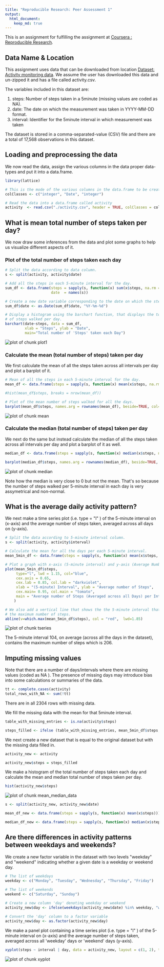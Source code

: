```yaml
---
title: "Reproducible Research: Peer Assessment 1"
output: 
  html_document:
    keep_md: true
---
```


This is an assignment for fulfilling the assignment at [Coursera : Reproducible Research](https://www.coursera.org/course/repdata). 

## Data Name & Location

This assignment uses data that can be downloaded from location [Dataset: Activity monitoring data](https://d396qusza40orc.cloudfront.net/repdata%2Fdata%2Factivity.zip). We assume the user has downloaded this data and un-zipped it and has a file called activity.csv.

The variables included in this dataset are:  
1. steps: Number of steps taken in a 5minute (missing values are coded as NA).  
2. date: The date on which the measurement was taken in YYYY-MM-DD format.  
3. interval: Identifier for the 5minute interval in which measurement was taken  

The dataset is stored in a comma-separated-value (CSV) file and there are a total of 17,568 observations in this dataset. 


## Loading and preprocessing the data

We now read the data, assign the various columns in the data proper data-types and put it into a data.frame. 


```r
library(lattice)

# This is the mode of the various columns in the data.frame to be created later.
colClasses <- c("integer", "Date", "integer")

# Read the data into a data.frame called activity
activity  <- read.csv("./activity.csv", header = TRUE, colClasses = colClasses, sep = ",")
```
  


## What is mean total number of steps taken per day?

We now draw some inferences from the data and plot some graphs to help us visualize different aspects of it.

### Plot of the total number of steps taken each day  

```r
# Split the data according to data column.
s <- split(activity, activity$date)

# Add all the steps in each 5-minute interval for the day.
sum_df <- data.frame(steps = sapply(s, function(x) sum(x$steps, na.rm = TRUE)),
                     date  = names(s))

# Create a new date variable corresponding to the date on which the steps are being calculated.
sum_df$date <- as.Date(sum_df$date, "%Y-%m-%d")

# Display a histogram using the barchart function, that displays the total number
# of steps walked per day.
barchart(date~steps, data = sum_df, 
         xlab = "Steps", ylab = "Date", 
         main="Total number of 'Steps' taken each Day")
```

![plot of chunk plot1](figure/plot1-1.png) 

### Calculate the mean (total number of steps) taken per day

  
We first calculate the mean of all the steps taken across all intervals per day and plot a barplot of it.  


```r
# Mean of all the steps in each 5-minute interval for the day.
mean_df <- data.frame(steps = sapply(s, function(x) mean(x$steps, na.rm = TRUE)))

#hist(mean_df$steps, breaks = nrow(mean_df))

# Plot of the mean number of steps walked for all the days.
barplot(mean_df$steps, names.arg = rownames(mean_df), beside=TRUE, col="lightblue", cex.axis = 0.75, cex.names = 0.75, axis.lty = 1, xlab = "Date", ylab = "mean (total number of steps)")
```

![plot of chunk mean](figure/mean-1.png) 
 
### Calculate the median (total number of steps) taken per day
  
We next do the same but instead calculate the median of all the steps taken across all intervals per day and plot a barplot of it as well.


```r
median_df <- data.frame(steps = sapply(s, function(x) median(x$steps, na.rm = TRUE)))

barplot(median_df$steps, names.arg = rownames(median_df), beside=TRUE, col="pink", cex.axis = 0.75, cex.names = 0.75, axis.lty = 1, xlab = "Date", ylab = "median (total number of steps)")
```

![plot of chunk median](figure/median-1.png) 

Note how the median is very close to 0 but not the mean. That's so because the number of steps walked per 5-minute interval in each day is very assymetrical and non-normal.
 
## What is the average daily activity pattern?
 
  
We next make a time series plot (i.e. type = "l" ) of the 5-minute interval on (x-axis) and the average number of steps taken, averaged across all days on (y-axis).


```r
# Split the data according to 5-minute interval column.
s <- split(activity, activity$interval)

# Calculate the mean for all the days per each 5-minute interval.
mean_5min_df <- data.frame(steps = sapply(s, function(x) mean(x$steps, na.rm = TRUE)))

# Plot a graph with x-axis (5-minute interval) and y-axis (Average Number of Steps).
plot(mean_5min_df$steps, 
     type="l", lwd = 1.15, col="blue", 
     cex.axis = 0.65,
     cex.lab = 0.85, col.lab = "darkviolet",
     xlab = "(5-minute) Interval", ylab = "Average number of Steps", 
     cex.main= 0.95, col.main = "tomato",
     main = "Average number of Steps (Averaged across all Days) per Interval (5-min)", 
    )

# We also add a vertical line that shows the the 5-minute interval that has,
# the maximum number of steps.
abline(v=which.max(mean_5min_df$steps), col = "red",  lwd=1.85)
```

![plot of chunk tseries](figure/tseries-1.png) 

The 5-minute interval 104, on average (across all the days in the dataset), contains the maximum number of steps which is 206.



## Imputing missing values

Note that there are a number of days/intervals where there are missing values (coded as NA ). The presence of missing days may introduce bias into some calculations or summaries of the data.



```r
tt <- complete.cases(activity)
total_rows_with_NA <- sum(!tt)
```

There are in all 2304 rows with missing data.

We fill the missing data with the mean for that 5minute interval.
  

```r
table_with_missing_entries <- is.na(activity$steps)

steps_filled <- ifelse (table_with_missing_entries, mean_5min_df$steps, activity$steps)
```

We next create a new dataset that is equal to the original dataset but with the missing data filled in.


```r
activity_new <- activity

activity_new$steps = steps_filled
```

We make a histogram of the total number of steps taken each day and calculate the mean and median total number of steps taken per day.


```r
hist(activity_new$steps)
```

![plot of chunk mean_median_data](figure/mean_median_data-1.png) 

```r
s <- split(activity_new, activity_new$date)

mean_df_new <- data.frame(steps = sapply(s, function(x) mean(x$steps)))

median_df_new <- data.frame(steps = sapply(s, function(x) median(x$steps)))
```


## Are there differences in activity patterns between weekdays and weekends?

We create a new factor variable in the dataset with two levels "weekday" and "weekend" indicating whether a given date is a weekday or weekend day.


```r
# The list of weekdays
weekday <- c("Monday", "Tuesday", "Wednesday", "Thursday", "Friday")
  
# The list of weekends
weekend <- c("Saturday", "Sunday")

# Create a new column 'day' denoting weekday or weekend
activity_new$day <- ifelse(weekdays(activity_new$date) %in% weekday, "weekday", "weekend")

# Convert the 'day' column to a factor variable
activity_new$day <- as.factor(activity_new$day)
```

We make a panel plot containing a time series plot (i.e. type = "l" ) of the 5-minute interval on (x-axis) and the average number of steps taken, averaged across all 'weekday' days or 'weekend' days (y-axis).


```r
xyplot(steps ~ interval | day, data = activity_new, layout = c(1, 2), type = "l", xlab = "Interval", ylab = "Number of steps")
```

![plot of chunk xyplot](figure/xyplot-1.png) 

